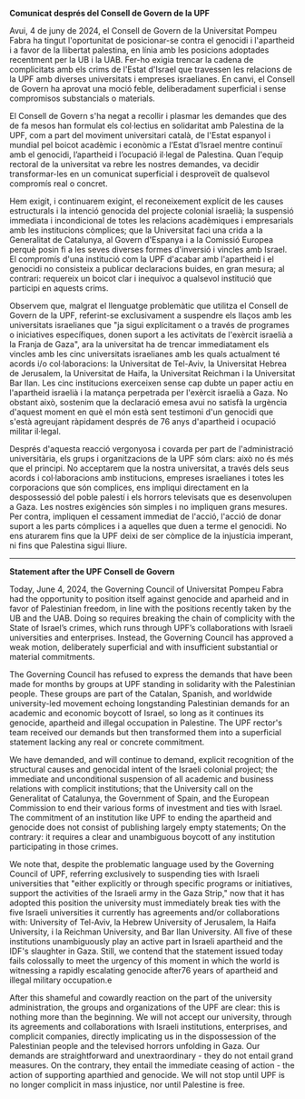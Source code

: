 **Comunicat després del Consell de Govern de la UPF**

Avui, 4 de juny de 2024, el Consell de Govern de la Universitat Pompeu Fabra ha tingut l'oportunitat de posicionar-se contra el genocidi i l'apartheid i a favor de la llibertat palestina, en línia amb les posicions adoptades recentment per la UB i la UAB. Fer-ho exigia trencar la cadena de complicitats amb els crims de l'Estat d'Israel que travessen les relacions de la UPF amb diverses universitats i empreses israelianes. En canvi, el Consell de Govern ha aprovat una moció feble, deliberadament superficial i sense compromisos substancials o materials.

El Consell de Govern s'ha negat a recollir i plasmar les demandes que des de fa mesos han formulat els col·lectius en solidaritat amb Palestina de la UPF, com a part del moviment universitari català, de l'Estat espanyol i mundial pel boicot acadèmic i econòmic a l’Estat d’Israel mentre continuï amb el genocidi, l’apartheid i l’ocupació il·legal de Palestina. Quan l'equip rectoral de la universitat va rebre les nostres demandes, va decidir transformar-les en un comunicat superficial i desproveït de qualsevol compromís real o concret.

Hem exigit, i continuarem exigint, el reconeixement explícit de les causes estructurals i la intenció genocida del projecte colonial israelià; la suspensió immediata i incondicional de totes les relacions acadèmiques i empresarials amb les institucions còmplices; que la Universitat faci una crida a la Generalitat de Catalunya, al Govern d'Espanya i a la Comissió Europea perquè posin fi a les seves diverses formes d'inversió i vincles amb Israel. El compromís d'una institució com la UPF d'acabar amb l'apartheid i el genocidi no consisteix a publicar declaracions buides, en gran mesura; al contrari: requereix un boicot clar i inequívoc a qualsevol institució que participi en aquests crims.

Observem que, malgrat el llenguatge problemàtic que utilitza el Consell de Govern de la UPF, referint-se exclusivament a suspendre els llaços amb les universitats israelianes que "ja sigui explícitament o a través de programes o iniciatives específiques, donen suport a les activitats de l'exèrcit israelià a la Franja de Gaza", ara la universitat ha de trencar immediatament els vincles amb les cinc universitats israelianes amb les quals actualment té acords i/o col·laboracions: la Universitat de Tel-Aviv, la Universitat Hebrea de Jerusalem, la Universitat de Haifa, la Universitat Reichman i la Universitat Bar Ilan. Les cinc institucions exerceixen sense cap dubte un paper actiu en l'apartheid israelià i la matança perpetrada per l'exèrcit israelià a Gaza. No obstant això, sostenim que la declaració emesa avui no satisfà la urgència d'aquest moment en què el món està sent testimoni d'un genocidi que s'està agreujant ràpidament després de 76 anys d'apartheid i ocupació militar il·legal.

Després d'aquesta reacció vergonyosa i covarda per part de l'administració universitària, els grups i organitzacions de la UPF sóm clars: això no és més que el principi. No acceptarem que la nostra universitat, a través dels seus acords i col·laboracions amb institucions, empreses israelianes i totes les corporacions que són complices, ens impliqui directament en la despossessió del poble palestí i els horrors televisats que es desenvolupen a Gaza. Les nostres exigències són simples i no impliquen grans mesures. Per contra, impliquen el cessament immediat de l'acció, l'acció de donar suport a les parts cómplices i a aquelles que duen a terme  el genocidi. No ens aturarem fins que la UPF deixi de ser còmplice de la injustícia imperant, ni fins que Palestina sigui lliure.

---

**Statement after the UPF Consell de Govern**

Today, June 4, 2024, the Governing Council of Universitat Pompeu Fabra had the opportunity to position itself against genocide and aparheid and in favor of Palestinian freedom, in line with the positions recently taken by the UB and the UAB. Doing so requires breaking the chain of complicity with the State of Israel’s crimes, which runs through UPF’s collaborations with Israeli universities and enterprises. Instead, the Governing Council has approved a weak motion, deliberately superficial and with insufficient substantial or material commitments. 

The Governing Council has refused  to  express the demands that have been made for months by groups at UPF standing in solidarity with the Palestinian people. These groups are part of the Catalan, Spanish, and worldwide university-led movement echoing longstanding Palestinian demands for an academic and economic boycott of Israel, so long as it continues its genocide, apartheid and illegal occupation in Palestine. The UPF rector's team received our demands but then transformed them into a superficial statement lacking any real or concrete commitment.

We have demanded, and will continue to demand, explicit recognition of the structural causes and genocidal intent of the Israeli colonial project; the immediate and unconditional suspension of all academic and business relations with complicit institutions; that the University call on the Generalitat of Catalunya, the Government of Spain, and the European Commission to end their various forms of investment and ties with Israel. The commitment of an institution like UPF to ending the apartheid and genocide does not consist of publishing largely empty statements; On the contrary: it requires a clear and unambiguous boycott of any institution participating in those crimes. 

We note that, despite the problematic language used by the Governing Council of UPF, referring exclusively to suspending ties with Israeli universities that "either explicitly or through specific programs or initiatives, support the activities of the Israeli army in the Gaza Strip," now that it has adopted this position the university must immediately break ties with the five Israeli universities it currently has agreements and/or collaborations with: University of Tel-Aviv, la Hebrew University of Jerusalem, la Haifa University, i la Reichman University, and Bar Ilan University. All five of these institutions unambiguously play an active part in Israeli apartheid and the IDF's slaughter in Gaza. Still, we contend that the statement issued today fails colossally to meet the urgency of this moment in which the world is witnessing a rapidly escalating genocide after76 years of apartheid and illegal military occupation.e

After this shameful and cowardly reaction on the part of the university administration, the groups and organizations of the UPF are clear: this is nothing more than the beginning. We will not accept our university, through its agreements and collaborations with Israeli institutions, enterprises, and complicit companies, directly implicating us in the dispossession of the Palestinian people and the televised horrors unfolding in Gaza. Our demands are straightforward and unextraordinary - they do not entail grand measures. On the contrary, they entail the immediate ceasing of action - the action of supporting aparthied and genocide. We will not stop until UPF is no longer complicit in mass injustice, nor until Palestine is free. 
